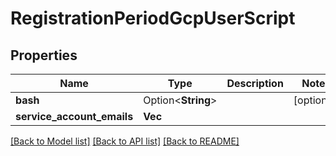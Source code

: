 # RegistrationPeriodGcpUserScript

## Properties

Name | Type | Description | Notes
------------ | ------------- | ------------- | -------------
**bash** | Option<**String**> |  | [optional]
**service_account_emails** | **Vec<String>** |  |

[[Back to Model list]](../README.md#documentation-for-models) [[Back to API list]](../README.md#documentation-for-api-endpoints) [[Back to README]](../README.md)
